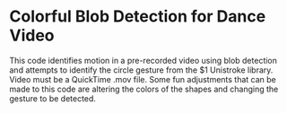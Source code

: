 # Colorful Blob Detection for Dance Video
 
This code identifies motion in a pre-recorded video using blob detection and attempts to identify the circle gesture from the $1 Unistroke library. Video must be a QuickTime .mov file. Some fun adjustments that can be made to this code are altering the colors of the shapes and changing the gesture to be detected. 
